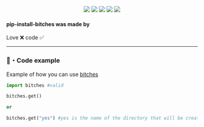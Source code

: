 <p align="center">
  <img src="https://img.shields.io/pypi/v/bitches?style=flat-square" </a>
  <img src="https://img.shields.io/pypi/l/bitches?style=flat-square" </a>
  <img src="https://img.shields.io/pypi/dm/bitches?style=flat-square" </a>
  <img src="https://img.shields.io/github/stars/Rdimo/pip-install-bitches?label=Stars&style=flat-square" </a>
  <img src="https://img.shields.io/github/forks/Rdimo/pip-install-bitches?label=Forks&style=flat-square" </a>
</p>

#### pip-install-bitches was made by
Love ❌ code ✅

---
### 🎈・Code example
Example of how you can use [bitches](https://pypi.org/project/bitches/)
```py
import bitches #valid

bitches.get()

or

bitches.get("yes") #yes is the name of the directory that will be created
```
